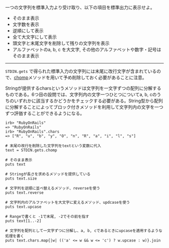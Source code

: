 一つの文字列を標準入力より受け取り、以下の項目を標準出力に表示せよ。

* そのまま表示
* 文字数を表示
* 逆順にして表示
* 全て大文字にして表示
* 頭文字と末尾文字を削除して残りの文字列を表示
* アルファベットのa, b, c を大文字, その他のアルファベットや数字・記号はそのまま表示

---

`STDIN.gets` で得られた標準入力の文字列には末尾に改行文字が含まれているので、[chomp](http://ref.xaio.jp/ruby/classes/string/chomp)メソッドを用いて予め削除しておく必要があることに注意。

Stringが提供するcharsというメソッドは文字列を一文字ずつの配列に分解するものである。6つ目の設問では、文字列内の文字一つひとつについてa, b, cのうちのいずれかに該当するかどうかをチェックする必要がある。String型から配列に分解することによってブロック付きメソッドを利用して文字列内の文字を一つずつ評価することができるようになる。

```
irb> "RubyOnRails"
=> "RubyOnRails"
irb> "RubyOnRails".chars
=> ["R", "u", "b", "y", "O", "n", "R", "a", "i", "l", "s"]
```

```
# 末尾の改行を削除した文字列をtextという変数に代入
text = STDIN.gets.chomp

# そのまま表示
puts text

# Stringが長さを求めるメソッドを提供している
puts text.size

# 文字列を逆順に並べ替えるメソッド、reverseを使う
puts text.reverse

# 文字列内のアルファベットを大文字に変えるメソッド、updcaseを使う
puts text.upcase

# Rangeで書くと -1で末尾, -2でその前を指す
puts text[1..-2]

# 文字列を配列として一文字ずつに分解し、a, b, cであるときにupcaseを適用するような処理を書く
puts text.chars.map{|w| (('a' <= w && w <= 'c') ? w.upcase : w)}.join
```
